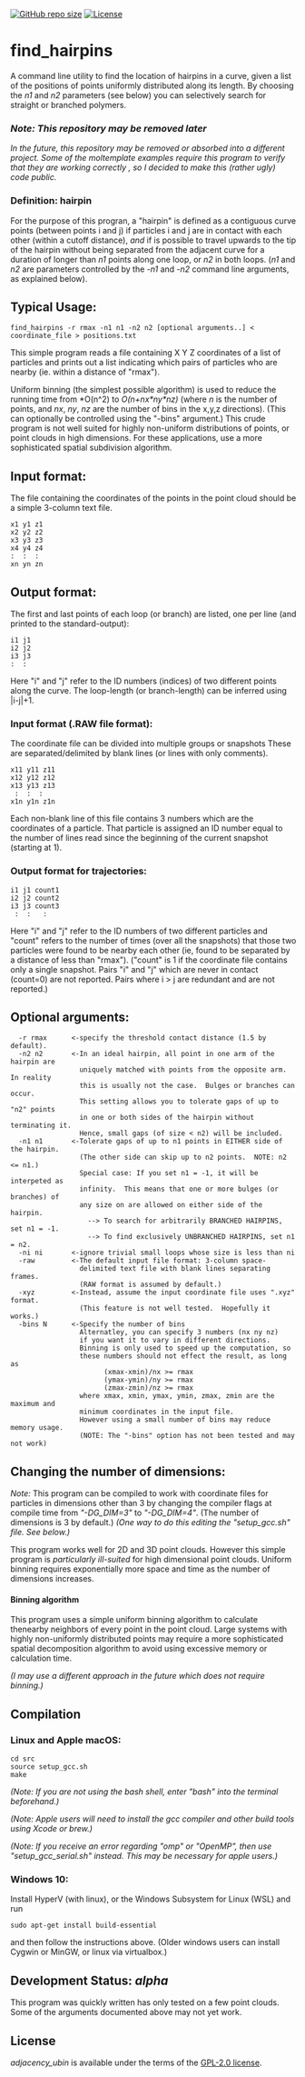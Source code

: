 [![GitHub repo size](https://img.shields.io/github/repo-size/jewettaij/find_hairpins)]()
[![License](https://img.shields.io/badge/License-GPL2-green.svg)]()

find_hairpins
===========
A command line utility to find the location of hairpins in a curve, given
a list of the positions of points uniformly distributed along its length.
By choosing the *n1* and *n2* parameters (see below)
you can selectively search for straight or branched polymers.

### *Note: This repository may be removed later*
*In the future, this repository may be
 removed or absorbed into a different project.
Some of the moltemplate examples require this program to verify that they
are working correctly , so I decided to make this (rather ugly) code public.*

### Definition: hairpin

For the purpose of this progran, a "hairpin" is defined as a contiguous
curve points (between points i and j) if particles i and j are in contact
with each other (within a cutoff distance), *and* if is possible to travel
upwards to the tip of the hairpin without being separated from the adjacent
curve for a duration of longer than *n1* points along one loop,
or *n2* in both loops.
(*n1* and *n2* are parameters controlled by the *-n1* and *-n2*
 command line arguments, as explained below).

## Typical Usage:

```
find_hairpins -r rmax -n1 n1 -n2 n2 [optional arguments..] < coordinate_file > positions.txt
```

This simple program reads a file containing X Y Z coordinates of a list of
particles and prints out a list indicating which pairs of particles who are
nearby (ie. within a distance of "rmax").

Uniform binning (the simplest possible algorithm) is used to reduce
the running time from *O(n^2) to *O(n+nx\*ny\*nz)*
(where *n* is the number of points,
and *nx*, *ny*, *nz* are the number of bins in the x,y,z directions).
(This can optionally be controlled using the "-bins" argument.)
This crude program is not well suited for highly non-uniform distributions
of points, or point clouds in high dimensions.  For these applications,
use a more sophisticated spatial subdivision algorithm.

## Input format:
The file containing the coordinates of the points in the point cloud
should be a simple 3-column text file.
```
x1 y1 z1
x2 y2 z2
x3 y3 z3
x4 y4 z4
:  :  :
xn yn zn
```

## Output format:

The first and last points of each loop (or branch) are listed, one per line
(and printed to the standard-output):
```
i1 j1
i2 j2
i3 j3
:  :
```
Here "i" and "j" refer to the ID numbers (indices) of two different
points along the curve.
The loop-length (or branch-length) can be inferred using |i-j|+1.


### Input format (.RAW file format):

The coordinate file can be divided into multiple groups or snapshots
These are separated/delimited by blank lines (or lines with only comments).

```
x11 y11 z11
x12 y12 z12
x13 y13 z13
 :  :  :
x1n y1n z1n
```
Each non-blank line of this file contains 3 numbers which are the coordinates
of a particle. That particle is assigned an ID number equal to the number of 
lines read since the beginning of the current snapshot (starting at 1). 

### Output format for trajectories:
```
i1 j1 count1
i2 j2 count2
i3 j3 count3
 :  :   :
```
Here "i" and "j" refer to the ID numbers of two different particles
and "count" refers to the number of times (over all the snapshots) that 
those two particles were found to be nearby each other
(ie, found to be separated by a distance of less than "rmax").
("count" is 1 if the coordinate file contains only a single snapshot.
 Pairs "i" and "j" which are never in contact (count=0) are not reported.
 Pairs where i > j are redundant and are not reported.)

## Optional arguments:
```
  -r rmax      <-specify the threshold contact distance (1.5 by default).
  -n2 n2       <-In an ideal hairpin, all point in one arm of the hairpin are 
                 uniquely matched with points from the opposite arm.  In reality
                 this is usually not the case.  Bulges or branches can occur.
                 This setting allows you to tolerate gaps of up to "n2" points
                 in one or both sides of the hairpin without terminating it.
                 Hence, small gaps (of size < n2) will be included.
  -n1 n1       <-Tolerate gaps of up to n1 points in EITHER side of the hairpin.
                 (The other side can skip up to n2 points.  NOTE: n2 <= n1.)
                 Special case: If you set n1 = -1, it will be interpeted as
                 infinity.  This means that one or more bulges (or branches) of
                 any size on are allowed on either side of the hairpin.
                   --> To search for arbitrarily BRANCHED HAIRPINS, set n1 = -1.
                   --> To find exclusively UNBRANCHED HAIRPINS, set n1 = n2.
  -ni ni       <-ignore trivial small loops whose size is less than ni
  -raw         <-The default input file format: 3-column space-
                 delimited text file with blank lines separating frames.
                 (RAW format is assumed by default.)
  -xyz         <-Instead, assume the input coordinate file uses ".xyz" format.
                 (This feature is not well tested.  Hopefully it works.)
  -bins N      <-Specify the number of bins
                 Alternatley, you can specify 3 numbers (nx ny nz)
                 if you want it to vary in different directions.
                 Binning is only used to speed up the computation, so
                 these numbers should not effect the result, as long as 
                       (xmax-xmin)/nx >= rmax
                       (ymax-ymin)/ny >= rmax
                       (zmax-zmin)/nz >= rmax
                 where xmax, xmin, ymax, ymin, zmax, zmin are the maximum and
                 minimum coordinates in the input file.
                 However using a small number of bins may reduce memory usage.
                 (NOTE: The "-bins" option has not been tested and may not work)
```


## Changing the number of dimensions:

*Note:* This program can be compiled to work with coordinate files for particles
in dimensions other than 3 by changing the compiler flags at compile time
from *"-DG_DIM=3"* to *"-DG_DIM=4"*. (The number of dimensions is 3 by default.)
*(One way to do this editing the *"setup_gcc.sh"* file.  See below.)*

This program works well for 2D and 3D point clouds.
However this simple program is *particularly ill-suited* for high
dimensional point clouds.  Uniform binning requires exponentially
more space and time as the number of dimensions increases.


#### Binning algorithm

This program uses a simple uniform binning algorithm to
calculate thenearby neighbors of every point in the point cloud.
Large systems with highly non-uniformly distributed points may
require a more sophisticated spatial decomposition algorithm
to avoid using excessive memory or calculation time.

*(I may use a different approach in the future which does not require binning.)*

## Compilation

### Linux and Apple macOS:

```
cd src
source setup_gcc.sh
make
```

*(Note:  If you are not using the bash shell,
enter "bash" into the terminal beforehand.)*

*(Note: Apple users will need to install the gcc compiler
and other build tools using Xcode or brew.)*

*(Note: If you receive an error regarding "omp" or "OpenMP", then use
"setup_gcc_serial.sh" instead.  This may be necessary for apple users.)*

### Windows 10:

Install HyperV (with linux), or the Windows Subsystem for Linux (WSL) and run

```
sudo apt-get install build-essential
```
and then follow the instructions above.
(Older windows users can install Cygwin or MinGW, or linux via virtualbox.)


## Development Status: *alpha*

This program was quickly written has only tested on a few point clouds.
Some of the arguments documented above may not yet work.


## License

*adjacency_ubin* is available under the terms of the [GPL-2.0 license](LICENSE.txt).
